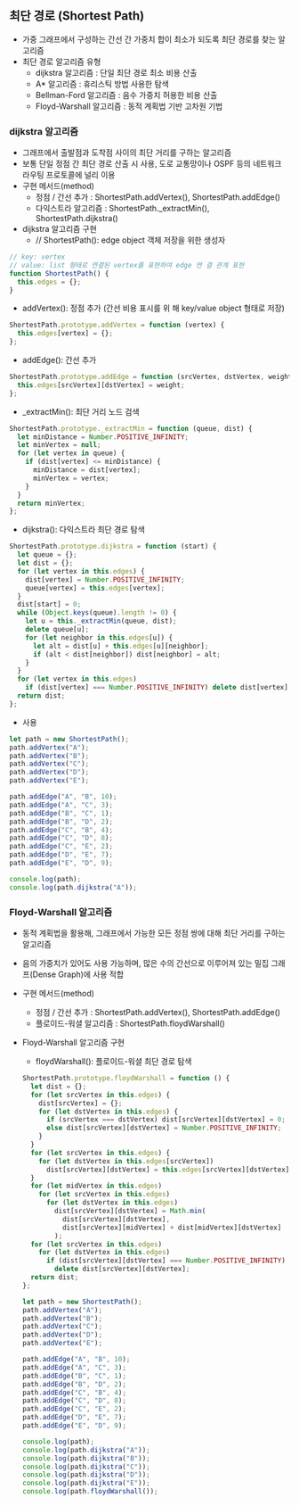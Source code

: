## 최단 경로 (Shortest Path)

- 가중 그래프에서 구성하는 간선 간 가중치 합이 최소가 되도록 최단 경로를 찾는 알고리즘
- 최단 경로 알고리즘 유형
    - dijkstra 알고리즘 : 단일 최단 경로 최소 비용 산출
    - A* 알고리즘 : 휴리스틱 방법 사용한 탐색
    - Bellman-Ford 알고리즘 : 음수 가중치 허용한 비용 산출
    - Floyd-Warshall 알고리즘 : 동적 계획법 기반 고차원 기법

### dijkstra 알고리즘

- 그래프에서 출발점과 도착점 사이의 최단 거리를 구하는 알고리즘
- 보통 단일 정점 간 최단 경로 산출 시 사용, 도로 교통망이나 OSPF 등의 네트워크 라우팅 프로토콜에 널리 이용
- 구현 메서드(method)
    - 정점 / 간선 추가 : ShortestPath.addVertex(), ShortestPath.addEdge()
    - 다익스트라 알고리즘 :  ShortestPath._extractMin(), ShortestPath.dijkstra()
- dijkstra 알고리즘 구현
    - // ShortestPath(): edge object 객체 저장을 위한 생성자

```jsx
// key: vertex
// value: list 형태로 연결된 vertex를 표현하여 edge 연 결 관계 표현
function ShortestPath() {
  this.edges = {};
}
```

- addVertex(): 정점 추가 (간선 비용 표시를 위 해 key/value object 형태로 저장)

```jsx
ShortestPath.prototype.addVertex = function (vertex) {
  this.edges[vertex] = {};
};
```

- addEdge(): 간선 추가

```jsx
ShortestPath.prototype.addEdge = function (srcVertex, dstVertex, weight) {
  this.edges[srcVertex][dstVertex] = weight;
};
```

- _extractMin(): 최단 거리 노드 검색

```jsx
ShortestPath.prototype._extractMin = function (queue, dist) {
  let minDistance = Number.POSITIVE_INFINITY;
  let minVertex = null;
  for (let vertex in queue) {
    if (dist[vertex] <= minDistance) {
      minDistance = dist[vertex];
      minVertex = vertex;
    }
  }
  return minVertex;
};
```

- dijkstra(): 다익스트라 최단 경로 탐색

```jsx
ShortestPath.prototype.dijkstra = function (start) {
  let queue = {};
  let dist = {};
  for (let vertex in this.edges) {
    dist[vertex] = Number.POSITIVE_INFINITY;
    queue[vertex] = this.edges[vertex];
  }
  dist[start] = 0;
  while (Object.keys(queue).length != 0) {
    let u = this._extractMin(queue, dist);
    delete queue[u];
    for (let neighbor in this.edges[u]) {
      let alt = dist[u] + this.edges[u][neighbor];
      if (alt < dist[neighbor]) dist[neighbor] = alt;
    }
  }
  for (let vertex in this.edges)
    if (dist[vertex] === Number.POSITIVE_INFINITY) delete dist[vertex];
  return dist;
};
```

- 사용

```jsx
let path = new ShortestPath();
path.addVertex("A");
path.addVertex("B");
path.addVertex("C");
path.addVertex("D");
path.addVertex("E");

path.addEdge("A", "B", 10);
path.addEdge("A", "C", 3);
path.addEdge("B", "C", 1);
path.addEdge("B", "D", 2);
path.addEdge("C", "B", 4);
path.addEdge("C", "D", 8);
path.addEdge("C", "E", 2);
path.addEdge("D", "E", 7);
path.addEdge("E", "D", 9);

console.log(path);
console.log(path.dijkstra("A"));
```

### Floyd-Warshall 알고리즘

- 동적 계획법을 활용해, 그래프에서 가능한 모든 정점 쌍에 대해 최단 거리를 구하는 알고리즘
- 음의 가중치가 있어도 사용 가능하며, 많은 수의 간선으로 이루어져 있는 밀집 그래프(Dense Graph)에 사용 적합
- 구현 메서드(method)
    - 정점 / 간선 추가 : ShortestPath.addVertex(), ShortestPath.addEdge()
    - 플로이드-워셜 알고리즘 : ShortestPath.floydWarshall()
- Floyd-Warshall 알고리즘 구현
    - floydWarshall(): 플로이드-워셜 최단 경로 탐색
    
    ```jsx
    ShortestPath.prototype.floydWarshall = function () {
      let dist = {};
      for (let srcVertex in this.edges) {
        dist[srcVertex] = {};
        for (let dstVertex in this.edges) {
          if (srcVertex === dstVertex) dist[srcVertex][dstVertex] = 0;
          else dist[srcVertex][dstVertex] = Number.POSITIVE_INFINITY;
        }
      }
      for (let srcVertex in this.edges) {
        for (let dstVertex in this.edges[srcVertex])
          dist[srcVertex][dstVertex] = this.edges[srcVertex][dstVertex];
      }
      for (let midVertex in this.edges)
        for (let srcVertex in this.edges)
          for (let dstVertex in this.edges)
            dist[srcVertex][dstVertex] = Math.min(
              dist[srcVertex][dstVertex],
              dist[srcVertex][midVertex] + dist[midVertex][dstVertex]
            );
      for (let srcVertex in this.edges)
        for (let dstVertex in this.edges)
          if (dist[srcVertex][dstVertex] === Number.POSITIVE_INFINITY)
            delete dist[srcVertex][dstVertex];
      return dist;
    };
    
    let path = new ShortestPath();
    path.addVertex("A");
    path.addVertex("B");
    path.addVertex("C");
    path.addVertex("D");
    path.addVertex("E");
    
    path.addEdge("A", "B", 10);
    path.addEdge("A", "C", 3);
    path.addEdge("B", "C", 1);
    path.addEdge("B", "D", 2);
    path.addEdge("C", "B", 4);
    path.addEdge("C", "D", 8);
    path.addEdge("C", "E", 2);
    path.addEdge("D", "E", 7);
    path.addEdge("E", "D", 9);
    
    console.log(path);
    console.log(path.dijkstra("A"));
    console.log(path.dijkstra("B"));
    console.log(path.dijkstra("C"));
    console.log(path.dijkstra("D"));
    console.log(path.dijkstra("E"));
    console.log(path.floydWarshall());
    ```
